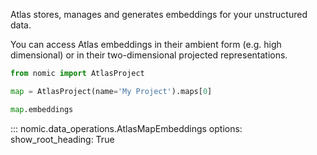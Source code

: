 Atlas stores, manages and generates embeddings for your unstructured data.

You can access Atlas embeddings in their ambient form (e.g. high dimensional) or in their two-dimensional
projected representations.


```python
from nomic import AtlasProject

map = AtlasProject(name='My Project').maps[0]

map.embeddings

```

::: nomic.data_operations.AtlasMapEmbeddings
    options:
        show_root_heading: True